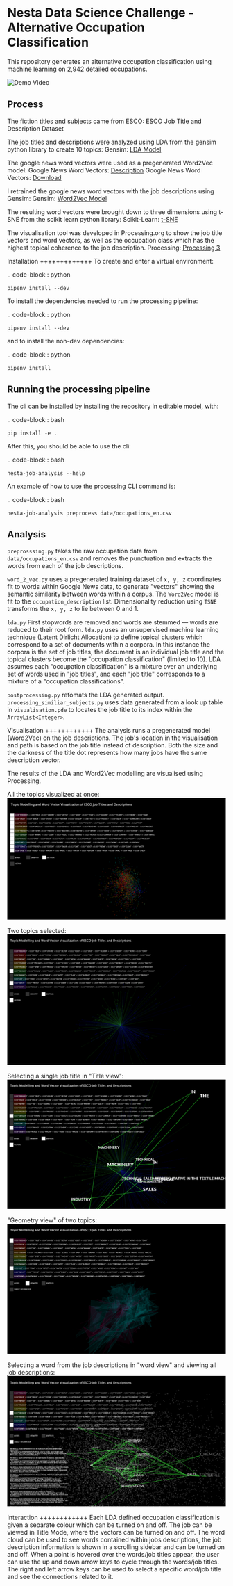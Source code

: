 Nesta Data Science Challenge - Alternative Occupation Classification
===================================
This repository generates an alternative occupation classification using machine learning on 2,942 detailed occupations.

![Demo Video](screen_recordings/geometry_demo.gif)

Process
---------
The fiction titles and subjects came from ESCO:
ESCO Job Title and Description Dataset

The job titles and descriptions were analyzed using LDA from the gensim python library to create 10 topics:
Gensim: [LDA Model](https://radimrehurek.com/gensim/models/ldamodel.html)

The google news word vectors were used as a pregenerated Word2Vec model:
Google News Word Vectors: [Description](https://code.google.com/archive/p/word2vec/) Google News Word Vectors: [Download](https://github.com/mmihaltz/word2vec-GoogleNews-vectors)

I retrained the google news word vectors with the job descriptions using Gensim:
Gensim: [Word2Vec Model](https://radimrehurek.com/gensim/models/word2vec.html)

The resulting word vectors were brought down to three dimensions using t-SNE from the scikit learn python library:
Scikit-Learn: [t-SNE](https://scikit-learn.org/stable/modules/generated/sklearn.manifold.TSNE.html)

The visualisation tool was developed in Processing.org to show the job title vectors and word vectors, as well as the occupation class which has the highest topical coherence to the job description.
Processing: [Processing 3](https://processing.org/)

Installation
+++++++++++++
To create and enter a virtual environment:

.. code-block:: python

    pipenv install --dev

To install the dependencies needed to run the processing pipeline:

.. code-block:: python

    pipenv install --dev

and to install the non-dev dependencies:

.. code-block:: python

    pipenv install


Running the processing pipeline
-----------------------------
The cli can be installed by installing the repository in editable model, with:

.. code-block:: bash

    pip install -e .

After this, you should be able to use the cli:

.. code-block:: bash

    nesta-job-analysis --help

An example of how to use the processing CLI command is:

.. code-block:: bash

    nesta-job-analysis preprocess data/occupations_en.csv

Analysis
----------------------
`preprosssing.py` takes the raw occupation data from `data/occupations_en.csv` and
removes the punctuation and extracts the words from each of the job descriptions.

`word_2_vec.py` uses a pregenerated training dataset of `x, y, z` coordinates fit
to words within Google News data, to generate "vectors" showing the semantic
similarity between words within a corpus. The `Word2Vec` model is fit to the `occupation_description` list.
Dimensionality reduction using `TSNE` transforms the `x, y, z` to lie between 0 and 1.

`lda.py` First stopwords are removed and words are stemmed — words are reduced to
their root form. `lda.py` uses an unsupervised machine learning technique (Latent Dirlicht Allocation)
to define topical clusters which correspond to a set of documents within a corpora.
In this instance the corpora is the set of job titles, the document is an
individual job title and the topical clusters become the "occupation classification" (limited to 10).
LDA assumes each "occupation classification" is a mixture over an underlying set of
words used in "job titles", and each "job title" corresponds to a mixture of a "occupation classifications".

`postprocessing.py` refomats the LDA generated output. `processing_similiar_subjects.py`
uses data generated from a look up table in `visualisation.pde` to locates the
job title to its index within the `ArrayList<Integer>`.

Visualisation
++++++++++++
The analysis runs a pregenerated model (Word2Vec) on the job descriptions.
The job's location in the visualisation and path is based on the job title
instead of description. Both the size and the darkness of the title dot represents
how many jobs have the same description vector.

The results of the LDA and Word2Vec modelling are visualised using Processing.

All the topics visualized at once:
![All topics](images/all_topics.png)

Two topics selected:
![Two topics](images/two_topics_selection.png)

Selecting a single job title in "Title view":
![Title Vector](images/topic_title_selection_vector.png)

"Geometry view" of two topics:
![Geometry view](images/topic_selection_geometry.png)

Selecting a word from the job descriptions in "word view" and viewing all job descriptions:
![Job Description scroll view](images/title_selection_vector_description_scroll_bar.png)


Interaction
++++++++++++
Each LDA defined occupation classification is given a separate colour which can be turned on and off.
The job can be viewed in Title Mode, where the vectors can be turned on and off.
The word cloud can be used to see words contained within jobs descriptions, the job description information is shown in a scrolling sidebar and can be turned on and off.
When a point is hovered over the words/job titles appear, the user can use the up and down arrow keys to cycle through the words/job titles.
The right and left arrow keys can be used to select a specific word/job title and see the connections related to it.

